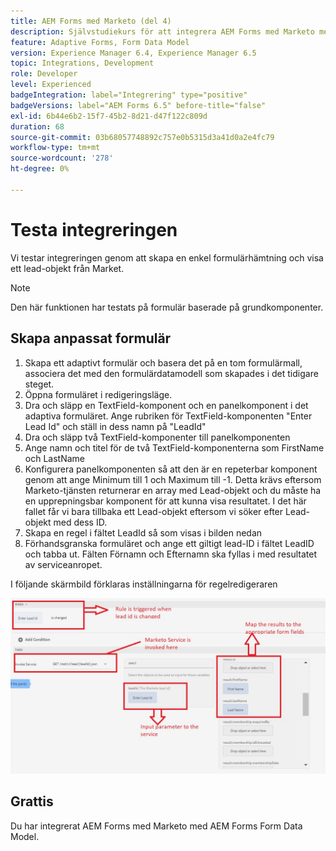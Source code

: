 ```yaml
---
title: AEM Forms med Marketo (del 4)
description: Självstudiekurs för att integrera AEM Forms med Marketo med AEM Forms Form Data Model.
feature: Adaptive Forms, Form Data Model
version: Experience Manager 6.4, Experience Manager 6.5
topic: Integrations, Development
role: Developer
level: Experienced
badgeIntegration: label="Integrering" type="positive"
badgeVersions: label="AEM Forms 6.5" before-title="false"
exl-id: 6b44e6b2-15f7-45b2-8d21-d47f122c809d
duration: 68
source-git-commit: 03b68057748892c757e0b5315d3a41d0a2e4fc79
workflow-type: tm+mt
source-wordcount: '278'
ht-degree: 0%

---
```


# Testa integreringen

Vi testar integreringen genom att skapa en enkel formulärhämtning och visa ett lead-objekt från Market.
>[!NOTE]
>
>Den här funktionen har testats på formulär baserade på grundkomponenter.

## Skapa anpassat formulär

1. Skapa ett adaptivt formulär och basera det på en tom formulärmall, associera det med den formulärdatamodell som skapades i det tidigare steget.
1. Öppna formuläret i redigeringsläge.
1. Dra och släpp en TextField-komponent och en panelkomponent i det adaptiva formuläret. Ange rubriken för TextField-komponenten &quot;Enter Lead Id&quot; och ställ in dess namn på &quot;LeadId&quot;
1. Dra och släpp två TextField-komponenter till panelkomponenten
1. Ange namn och titel för de två TextField-komponenterna som FirstName och LastName
1. Konfigurera panelkomponenten så att den är en repeterbar komponent genom att ange Minimum till 1 och Maximum till -1. Detta krävs eftersom Marketo-tjänsten returnerar en array med Lead-objekt och du måste ha en upprepningsbar komponent för att kunna visa resultatet. I det här fallet får vi bara tillbaka ett Lead-objekt eftersom vi söker efter Lead-objekt med dess ID.
1. Skapa en regel i fältet LeadId så som visas i bilden nedan
1. Förhandsgranska formuläret och ange ett giltigt lead-ID i fältet LeadID och tabba ut. Fälten Förnamn och Efternamn ska fyllas i med resultatet av serviceanropet.

I följande skärmbild förklaras inställningarna för regelredigeraren

![linjeredigeraren](assets/ruleeditor.png)


## Grattis

Du har integrerat AEM Forms med Marketo med AEM Forms Form Data Model.